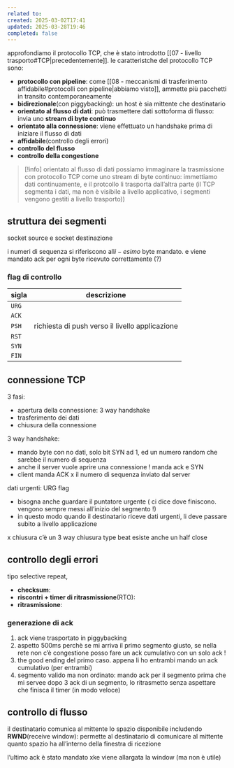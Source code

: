 ```yaml
---
related to: 
created: 2025-03-02T17:41
updated: 2025-03-28T19:46
completed: false
---
```

approfondiamo il protocollo TCP, che è stato introdotto [[07 - livello trasporto#TCP|precedentemente]]. le caratteristche del protocollo TCP sono:
- **protocollo con pipeline**: come [[08 - meccanismi di trasferimento affidabile#protocolli con pipeline|abbiamo visto]], ammette più pacchetti in transito contemporaneamente
- **bidirezionale**(con piggybacking): un host è sia mittente che destinatario
- **orientato al flusso di dati**: può trasmettere dati sottoforma di flusso: invia uno **stream di byte continuo**
- **orientato alla connessione**: viene effettuato un handshake prima di iniziare il flusso di dati
- **affidabile**(controllo degli errori)
- **controllo del flusso**
- **controllo della congestione**

>[!info] orientato al flusso di dati
possiamo immaginare la trasmissione con protocollo TCP come uno stream di byte continuo: immettiamo dati continuamente, e il protcollo li trasporta dall’altra parte (il TCP segmenta i dati, ma non è visibile a livello applicativo, i segmenti vengono gestiti a livello trasporto))
## struttura dei segmenti
socket source e socket destinazione

i numeri di sequenza si riferiscono all$i-esimo$ byte mandato. e viene mandato ack per ogni byte ricevuto correttamente (?)
### flag di controllo

| sigla | descrizione                                     |
| ----- | ----------------------------------------------- |
| `URG` |                                                 |
| `ACK` |                                                 |
| `PSH` | richiesta di push verso il livello applicazione |
| `RST` |                                                 |
| `SYN` |                                                 |
| `FIN` |                                                 |
## connessione TCP
3 fasi:
- apertura della connessione: 3 way handshake
- trasferimento dei dati
- chiusura della connessione

3 way handshake:
- mando byte con no dati, solo bit SYN ad 1, ed un numero random che sarebbe il numero di sequenza
- anche il server vuole aprire una connessione ! manda ack e SYN
- client manda ACK x il numero di sequenza inviato dal server

dati urgenti: URG flag
- bisogna anche guardare il puntatore urgente ( ci dice dove finiscono. vengono sempre messi all’inizio del segmento !)
- in questo modo quando il destinatario riceve dati urgenti, li deve passare subito a livello applicazione

x chiusura c’è un 3 way chiusura type beat
esiste anche un half close
## controllo degli errori
tipo selective repeat, 


- **checksum**:
- **riscontri + timer di ritrasmissione**(RTO):
- **ritrasmissione**:
### generazione di ack 
1. ack viene trasportato in piggybacking
2. aspetto 500ms perchè se mi arriva il primo segmento giusto, se nella rete non c’è congestione posso fare un ack cumulativo con un solo ack !
3. the good ending del primo caso. appena li ho entrambi mando un ack cumulativo (per entrambi)
4. segmento valido ma non ordinato: mando ack per il segmento prima che mi servee
dopo 3 ack di un segmento, lo ritrasmetto senza aspettare che finisca il timer (in modo veloce)



## controllo di flusso
il destinatario comunica al mittente lo spazio disponibile includendo 
**RWND**(receive window): permette al destinatario di comunicare al mittente quanto spazio ha all’interno della finestra di ricezione


l’ultimo ack è stato mandato xke viene allargata la window (ma non è utile)